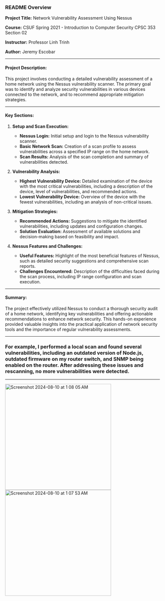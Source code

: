 
### README Overview

**Project Title:** Network Vulnerability Assessment Using Nessus

**Course:** CSUF Spring 2021 - Introduction to Computer Security CPSC 353 Section 02

**Instructor:** Professor Linh Trinh

**Author:** Jeremy Escobar

---

#### **Project Description:**
This project involves conducting a detailed vulnerability assessment of a home network using the Nessus vulnerability scanner. The primary goal was to identify and analyze security vulnerabilities in various devices connected to the network, and to recommend appropriate mitigation strategies.

---

#### **Key Sections:**

1. **Setup and Scan Execution:**
   - **Nessus Login:** Initial setup and login to the Nessus vulnerability scanner.
   - **Basic Network Scan:** Creation of a scan profile to assess vulnerabilities across a specified IP range on the home network.
   - **Scan Results:** Analysis of the scan completion and summary of vulnerabilities detected.

2. **Vulnerability Analysis:**
   - **Highest Vulnerability Device:** Detailed examination of the device with the most critical vulnerabilities, including a description of the device, level of vulnerabilities, and recommended actions.
   - **Lowest Vulnerability Device:** Overview of the device with the fewest vulnerabilities, including an analysis of non-critical issues.

3. **Mitigation Strategies:**
   - **Recommended Actions:** Suggestions to mitigate the identified vulnerabilities, including updates and configuration changes.
   - **Solution Evaluation:** Assessment of available solutions and decision-making based on feasibility and impact.

4. **Nessus Features and Challenges:**
   - **Useful Features:** Highlight of the most beneficial features of Nessus, such as detailed security suggestions and comprehensive scan reports.
   - **Challenges Encountered:** Description of the difficulties faced during the scan process, including IP range configuration and scan execution.

---

#### **Summary:**
The project effectively utilized Nessus to conduct a thorough security audit of a home network, identifying key vulnerabilities and offering actionable recommendations to enhance network security. This hands-on experience provided valuable insights into the practical application of network security tools and the importance of regular vulnerability assessments.

---

### For example, I performed a local scan and found several vulnerabilities, including an outdated version of Node.js, outdated firmware on my router switch, and SNMP being enabled on the router. After addressing these issues and rescanning, no more vulnerabilities were detected.

---

<img width="345" alt="Screenshot 2024-08-10 at 1 08 05 AM" src="https://github.com/user-attachments/assets/4a8f7430-a59b-4493-88ff-6ecd0be5469a">
<img width="345" alt="Screenshot 2024-08-10 at 1 07 53 AM" src="https://github.com/user-attachments/assets/68d063d0-b3cd-4bbc-9560-d73ff5e39638">

